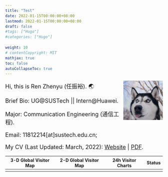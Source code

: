 ```yaml
---
title: "Test"
date: 2022-01-15T00:00:00+08:00
lastmod: 2022-01-15T00:00:00+08:00
draft: false
#tags: ["Hugo"]
#categories: ["Hugo"]

weight: 10
# contentCopyright: MIT
mathjax: true
toc: false
autoCollapseToc: true
---
```


[<img src="/profile.png" style="max-width: 25%; float: right; zoom: 25%;" alt="Github account" />](https://github.com/rzy0901)

<font size = 4pt>

Hi, this is Ren Zhenyu (任振裕). 🌏

Brief Bio: UG@SUSTech || Intern@Huawei.

Major: Communication Engineering (通信工程).

Email: 11812214[at]sustech.edu.cn;

My CV (Last Updated: March, 2022): [Website](/cv/) | [PDF](/cv.pdf).

</font>

| <center>3-D Global Visitor Map </center>                     | <center> 2-D Global Visitor Map </center>                    | <center> 24h Visitor Charts</center>                         | Status                                                       |
| ------------------------------------------------------------ | ------------------------------------------------------------ | :----------------------------------------------------------- | ------------------------------------------------------------ |
| <script type="text/javascript" src="//rf.revolvermaps.com/0/0/8.js?i=5cl6rs2stn2&amp;m=0&amp;c=ff0000&amp;cr1=ffffff&amp;f=arial&amp;l=33" async="async"></script> | <script type="text/javascript" src="//rf.revolvermaps.com/0/0/7.js?i=5cl6rs2stn2&amp;m=0&amp;c=ff0000&amp;cr1=ffffff&amp;sx=0" async="async"></script> | <script type="text/javascript" src="//rf.revolvermaps.com/0/0/0.js?i=5cl6rs2stn2&amp;d=2&amp;p=1&amp;b=0&amp;w=193&amp;g=2&amp;f=arial&amp;fs=12&amp;r=0&amp;c0=362b05&amp;c1=375363&amp;c2=000000&amp;ic0=0&amp;ic1=0" async="async"></script> | <script type="text/javascript" src="//rf.revolvermaps.com/0/0/9.js?i=5cl6rs2stn2&amp" async="async"></script> |

